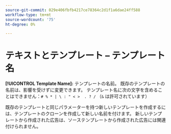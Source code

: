 ```yaml
---
source-git-commit: 029e406fbfb4217ce78364c2d1f1a6dae24ff588
workflow-type: tm+mt
source-wordcount: '75'
ht-degree: 0%

---
```

# テキストとテンプレート – テンプレート名

**[!UICONTROL Template Name]:** テンプレートの名前。 既存のテンプレートの名前は、影響を受けずに変更できます。 テンプレート名に次の文字を含めることはできません：`# % * | \ : " < >  . ? /` （`&` は許可されています）

既存のテンプレートと同じパラメーターを持つ新しいテンプレートを作成するには、テンプレートのクローンを作成して新しい名前を付けます。 新しいテンプレートから作成された広告は、ソーステンプレートから作成された広告には関連付けられません。
